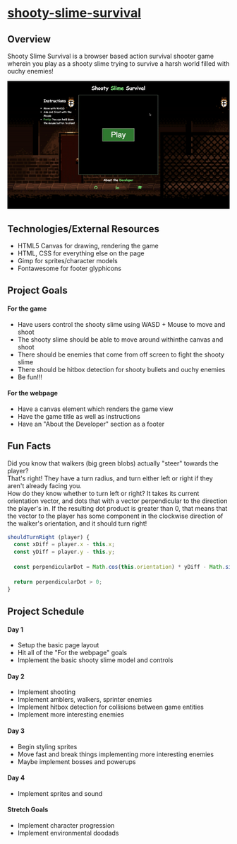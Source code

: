 # [shooty-slime-survival](https://brtsai.github.io/shooty-slime-survival/)

## Overview

Shooty Slime Survival is a browser based action survival shooter game wherein you play as a shooty slime trying to survive a harsh world filled with ouchy enemies!

![gameplay](https://github.com/brtsai/shooty-slime-survival/blob/master/documentation/assets/usage/game.gif)

## Technologies/External Resources

* HTML5 Canvas for drawing, rendering the game
* HTML, CSS for everything else on the page
* Gimp for sprites/character models
* Fontawesome for footer glyphicons

## Project Goals

#### For the game
* Have users control the shooty slime using WASD + Mouse to move and shoot
* The shooty slime should be able to move around withinthe canvas and shoot
* There should be enemies that come from off screen to fight the shooty slime
* There should be hitbox detection for shooty bullets and ouchy enemies
* Be fun!!!

#### For the webpage
* Have a canvas element which renders the game view
* Have the game title as well as instructions
* Have an "About the Developer" section as a footer

## Fun Facts

Did you know that walkers (big green blobs) actually "steer" towards the player?\
That's right! They have a turn radius, and turn either left or right if they aren't already facing you.\
How do they know whether to turn left or right?
It takes its current orientation vector, and dots that with a vector perpendicular to the direction the
player's in.
If the resulting dot product is greater than 0, that means that the vector to the player has some
component in the clockwise direction of the walker's orientation, and it should turn right!

```javascript
shouldTurnRight (player) {
  const xDiff = player.x - this.x;
  const yDiff = player.y - this.y;

  const perpendicularDot = Math.cos(this.orientation) * yDiff - Math.sin(this.orientation) * xDiff;

  return perpendicularDot > 0;
}
```

## Project Schedule

#### Day 1
* Setup the basic page layout
* Hit all of the "For the webpage" goals
* Implement the basic shooty slime model and controls

#### Day 2
* Implement shooting
* Implement amblers, walkers, sprinter enemies
* Implement hitbox detection for collisions between game entities
* Implement more interesting enemies

#### Day 3
* Begin styling sprites
* Move fast and break things implementing more interesting enemies
* Maybe implement bosses and powerups

#### Day 4
* Implement sprites and sound

#### Stretch Goals
* Implement character progression
* Implement environmental doodads

